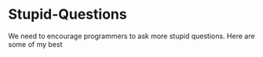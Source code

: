 # Stupid-Questions
We need to encourage programmers to ask more stupid questions. Here are some of my best
